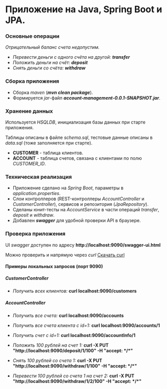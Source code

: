 # Приложение на Java, Spring Boot и JPA.

### **Основные операции**
_Отрицательный баланс счета недопустим._
+ _Перевести деньги с одного счёта на другой: **transfer**_
+ _Положить деньги на счёт: **deposit**_
+ _Снять деньги со счёта: **withdraw**_

### Сборка приложения

+ Сборка _maven_ (_**mvn clean package**_).
+ Формируется _jar_-файл _**account-management-0.0.1-SNAPSHOT.jar**_.

### Хранение данных

Используется _HSQLDB_, инициализация базы данных при старте приложения.

Таблицы описаны в файле _schema.sql_, тестовые данные описаны в _data.sql_ (тоже заполняется при старте).
+ **CUSTOMER** - таблица клиентов.
+ **ACCOUNT** - таблица счетов, связана с клиентами по полю _CUSTOMER_ID_.

### Техническая реализация

+ Приложение сделано на _Spring Boot_, параметры в _application.properties_.
+ Слои контроллеров (REST-контроллеры _AccountController_ и _CustomerController_), сервисов и репозитория (_JpaRepository_).
+ Сделаны юнит-тесты на _AccountService_ в части операций _transfer_, _deposit_ и _withdraw_.
+ Добавлен **_swagger_** для удобной проверки API в браузере.

### Проверка приложения

UI _swagger_ доступен по адресу **http://localhost:9090/swagger-ui.html**

Можно проверить и напрямую через _curl_ [Скачать curl](https://curl.haxx.se/download.html)

#### Примеры локальных запросов (порт 9090)

##### CustomerController

+ _Получить всех клиентов:_
**curl localhost:9090/customers**

##### AccountController

+ _Получить все счета:_
**curl localhost:9090/accounts**

+ _Получить все счета клиента с id=1:_
**curl localhost:9090/accounts/1**

+ _Получить счет с id=1:_
**curl localhost:9090/accountInfo/1**

+ _Положить 100 рублей на счет 1:_
**curl -X PUT "http://localhost:9090/deposit/1/100" -H  "accept: \*/\*"**

+ _Снять 100 рублей со счета 1:_
**curl -X PUT "http://localhost:9090/withdraw/1/100" -H  "accept: \*/\*"**

+ _Перевести 100 рублей со счета 1 на счет 2:_
**curl -X PUT "http://localhost:9090/withdraw/1/2/100" -H  "accept: \*/\*"**